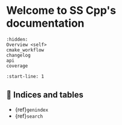 # Welcome to SS Cpp's documentation

```{toctree}
:hidden:
Overview <self>
cmake_workflow
changelog
api
coverage
```

```{include} ../README.md
:start-line: 1
```

## 🔖 Indices and tables

* {ref}`genindex`
* {ref}`search`
